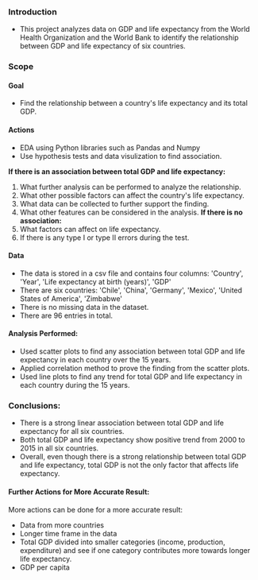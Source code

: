 ### Introduction
- This project analyzes data on GDP and life expectancy from the World Health Organization and the World Bank to identify the relationship between GDP and life expectancy of six countries.

### Scope

#### Goal
- Find the relationship between a country's life expectancy and its total GDP.

#### Actions
- EDA using Python libraries such as Pandas and Numpy
- Use hypothesis tests and data visulization to find association.

**If there is an association between total GDP and life expectancy:**
1. What further analysis can be performed to analyze the relationship.
2. What other possible factors can affect the country's life expectancy.
3. What data can be collected to further support the finding.
4. What other features can be considered in the analysis.
**If there is no association:**
1. What factors can affect on life expectancy.
2. If there is any type I or type II errors during the test.

#### Data
- The data is stored in a csv file and contains four columns: 'Country', 'Year', 'Life expectancy at birth (years)', 'GDP'
- There are six countries: 'Chile', 'China', 'Germany', 'Mexico', 'United States of America', 'Zimbabwe'
- There is no missing data in the dataset.
- There are 96 entries in total.

#### Analysis Performed:
- Used scatter plots to find any association between total GDP and life expectancy in each country over the 15 years.
- Applied correlation method to prove the finding from the scatter plots.
- Used line plots to find any trend for total GDP and life expectancy in each country during the 15 years.

### Conclusions:
- There is a strong linear association between total GDP and life expectancy for all six countries.
- Both total GDP and life expectancy show positive trend from 2000 to 2015 in all six countries.
- Overall, even though there is a strong relationship between total GDP and life expectancy, total GDP is not the only factor that affects life expectancy.

#### Further Actions for More Accurate Result:
More actions can be done for a more accurate result:
- Data from more countries
- Longer time frame in the data
- Total GDP divided into smaller categories (income, production, expenditure) and see if one category contributes more towards longer life expectancy.
- GDP per capita
